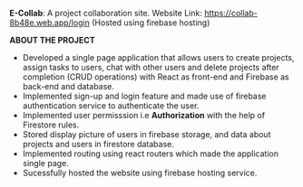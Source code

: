 **E-Collab**: A project collaboration site.
Website Link: https://collab-8b48e.web.app/login (Hosted using firebase hosting)

**ABOUT THE PROJECT**
- Developed a single page application that allows users to create projects, assign tasks to users, chat with other users and delete projects after completion (CRUD operations) with React as front-end and Firebase as back-end and database.
- Implemented sign-up and login feature and made use of firebase authentication service to authenticate the user.
- Implemented user permisssion i.e **Authorization** with the help of Firestore rules.
- Stored display picture of users in firebase storage, and data about projects and users in firestore database.
- Implemented routing using react routers which made the application single page.
- Sucessfully hosted the website using firebase hosting service.
